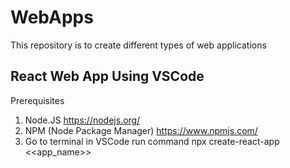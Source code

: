# WebApps
This repository is to create different types of web applications
## React Web App Using VSCode
Prerequisites
  1. Node.JS https://nodejs.org/
  2. NPM (Node Package Manager) https://www.npmjs.com/
  3. Go to terminal in VSCode run command npx create-react-app <<app_name>>



